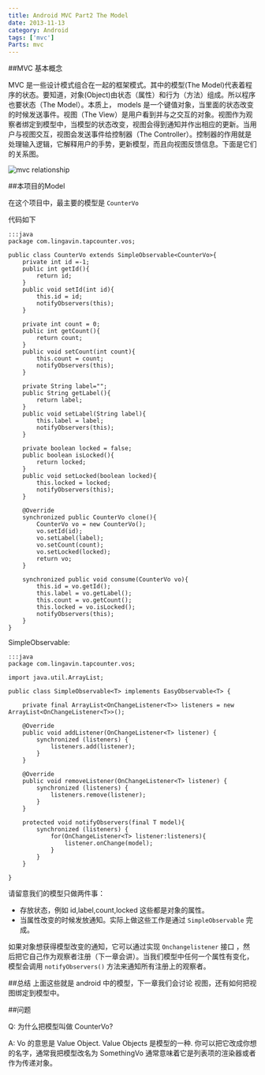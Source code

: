 ```yaml
---
title: Android MVC Part2 The Model
date: 2013-11-13
category: Android
tags: ['mvc']
Parts: mvc
---
```


##MVC 基本概念

MVC 是一些设计模式组合在一起的框架模式。其中的模型(The Model)代表着程序的状态。要知道，对象(Object)由状态（属性）和行为（方法）组成。所以程序也要状态（The Model）。本质上， models 是一个键值对象，当里面的状态改变的时候发送事件。视图（The View）是用户看到并与之交互的对象。视图作为观察者绑定到模型中，当模型的状态改变，视图会得到通知并作出相应的更新。当用户与视图交互，视图会发送事件给控制器（The Controller）。控制器的作用就是处理输入逻辑，它解释用户的手势，更新模型，而且向视图反馈信息。下面是它们的关系图。
<!-- excerpt -->

![mvc relationship]({filename}/images/mvc/part2/mvc_diagram.png)

##本项目的Model

在这个项目中，最主要的模型是 `CounterVo`

代码如下

    :::java
    package com.lingavin.tapcounter.vos;

    public class CounterVo extends SimpleObservable<CounterVo>{
        private int id =-1;
        public int getId(){
            return id;
        }
        public void setId(int id){
            this.id = id;
            notifyObservers(this);
        }
        
        private int count = 0;
        public int getCount(){
            return count;
        }
        public void setCount(int count){
            this.count = count;
            notifyObservers(this);
        }
        
        private String label="";
        public String getLabel(){
            return label;
        }
        public void setLabel(String label){
            this.label = label;
            notifyObservers(this);
        }
        
        private boolean locked = false;
        public boolean isLocked(){
            return locked;
        }
        public void setLocked(boolean locked){
            this.locked = locked;
            notifyObservers(this);
        }
        
        @Override
        synchronized public CounterVo clone(){
            CounterVo vo = new CounterVo();
            vo.setId(id);
            vo.setLabel(label);
            vo.setCount(count);
            vo.setLocked(locked);
            return vo;
        }
        
        synchronized public void consume(CounterVo vo){
            this.id = vo.getId();
            this.label = vo.getLabel();
            this.count = vo.getCount();
            this.locked = vo.isLocked();
            notifyObservers(this);
        }
    }

SimpleObservable:

    :::java
    package com.lingavin.tapcounter.vos;

    import java.util.ArrayList;

    public class SimpleObservable<T> implements EasyObservable<T> {

        private final ArrayList<OnChangeListener<T>> listeners = new ArrayList<OnChangeListener<T>>();
        
        @Override
        public void addListener(OnChangeListener<T> listener) {
            synchronized (listeners) {
                listeners.add(listener);
            }
        }

        @Override
        public void removeListener(OnChangeListener<T> listener) {
            synchronized (listeners) {
                listeners.remove(listener);
            }
        }
        
        protected void notifyObservers(final T model){
            synchronized (listeners) {
                for(OnChangeListener<T> listener:listeners){
                    listener.onChange(model);
                }
            }
        }

    }

请留意我们的模型只做两件事：

+ 存放状态，例如 id,label,count,locked 这些都是对象的属性。
+ 当属性改变的时候发放通知。实际上做这些工作是通过 `SimpleObservable` 完成。

如果对象想获得模型改变的通知，它可以通过实现 `Onchangelistener` 接口 ，然后把它自己作为观察者注册（下一章会讲）。当我们模型中任何一个属性有变化，模型会调用 `notifyObservers()` 方法来通知所有注册上的观察者。

##总结
上面这些就是 android 中的模型，下一章我们会讨论 视图，还有如何把视图绑定到模型中。

##问题

Q: 为什么把模型叫做 CounterVo?

A: Vo 的意思是 Value Object. Value Objects 是模型的一种. 你可以把它改成你想的名字，通常我把模型改名为 SomethingVo 通常意味着它是列表项的渲染器或者作为传递对象。

